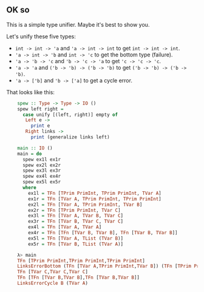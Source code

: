 ## OK so

This is a simple type unifier. Maybe it's best to show you.

Let's unify these five types:

* `int -> int -> 'a` and `'a -> int -> int` to get `int -> int -> int`.
* `'a -> int -> 'b` and `int -> 'c` to get the bottom type (failure).
* `'a -> 'b -> 'c` and `'b -> 'c -> 'a` to get `'c -> 'c -> 'c`.
* `'a -> 'a` and `('b -> 'b) -> ('b -> 'b)` to get `('b -> 'b) -> ('b -> 'b)`.
* `'a -> ['b]` and `'b -> ['a]` to get a cycle error.

That looks like this:

```haskell
    spew :: Type -> Type -> IO ()
    spew left right =
      case unify [(left, right)] empty of
       Left e ->
         print e
       Right links ->
         print (generalize links left)

    main :: IO ()
    main = do
      spew ex1l ex1r
      spew ex2l ex2r
      spew ex3l ex3r
      spew ex4l ex4r
      spew ex5l ex5r
      where
        ex1l = TFn [TPrim PrimInt, TPrim PrimInt, TVar A]
        ex1r = TFn [TVar A, TPrim PrimInt, TPrim PrimInt]
        ex2l = TFn [TVar A, TPrim PrimInt, TVar B]
        ex2r = TFn [TPrim PrimInt, TVar C]
        ex3l = TFn [TVar A, TVar B, TVar C]
        ex3r = TFn [TVar B, TVar C, TVar C]
        ex4l = TFn [TVar A, TVar A]
        ex4r = TFn [TFn [TVar B, TVar B], TFn [TVar B, TVar B]]
        ex5l = TFn [TVar A, TList (TVar B)]
        ex5r = TFn [TVar B, TList (TVar A)]

    λ> main
    TFn [TPrim PrimInt,TPrim PrimInt,TPrim PrimInt]
    LinksErrorBottom (TFn [TVar A,TPrim PrimInt,TVar B]) (TFn [TPrim PrimInt,TVar C])
    TFn [TVar C,TVar C,TVar C]
    TFn [TFn [TVar B,TVar B],TFn [TVar B,TVar B]]
    LinksErrorCycle B (TVar A)
```
